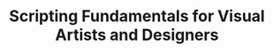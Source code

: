 ---
title: Scripting Fundamentals for Visual Artists and Designers
number: ART 200
description:  
bulletin-link: http://bulletins.psu.edu/undergrad/courses/a/art/200
pathway-list: [Video Production, Digital Design, Interactive Media Developer]
---